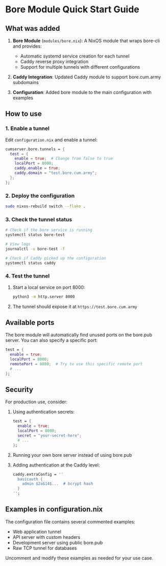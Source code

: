 # Bore Module Quick Start Guide

## What was added

1. **Bore Module** (`modules/bore.nix`): A NixOS module that wraps bore-cli and provides:
   - Automatic systemd service creation for each tunnel
   - Caddy reverse proxy integration
   - Support for multiple tunnels with different configurations

2. **Caddy Integration**: Updated Caddy module to support bore.cum.army subdomains

3. **Configuration**: Added bore module to the main configuration with examples

## How to use

### 1. Enable a tunnel

Edit `configuration.nix` and enable a tunnel:

```nix
cumserver.bore.tunnels = {
  test = {
    enable = true;  # Change from false to true
    localPort = 8000;
    caddy.enable = true;
    caddy.domain = "test.bore.cum.army";
  };
};
```

### 2. Deploy the configuration

```bash
sudo nixos-rebuild switch --flake .
```

### 3. Check the tunnel status

```bash
# Check if the bore service is running
systemctl status bore-test

# View logs
journalctl -u bore-test -f

# Check if Caddy picked up the configuration
systemctl status caddy
```

### 4. Test the tunnel

1. Start a local service on port 8000:
   ```bash
   python3 -m http.server 8000
   ```

2. The tunnel should expose it at `https://test.bore.cum.army`

## Available ports

The bore module will automatically find unused ports on the bore.pub server. You can also specify a specific port:

```nix
test = {
  enable = true;
  localPort = 8000;
  remotePort = 8080;  # Try to use this specific remote port
  # ...
};
```

## Security

For production use, consider:

1. Using authentication secrets:
   ```nix
   test = {
     enable = true;
     localPort = 8000;
     secret = "your-secret-here";
     # ...
   };
   ```

2. Running your own bore server instead of using bore.pub

3. Adding authentication at the Caddy level:
   ```nix
   caddy.extraConfig = ''
     basicauth {
       admin $2a$14$...  # bcrypt hash
     }
   '';
   ```

## Examples in configuration.nix

The configuration file contains several commented examples:
- Web application tunnel
- API server with custom headers
- Development server using public bore.pub
- Raw TCP tunnel for databases

Uncomment and modify these examples as needed for your use case. 